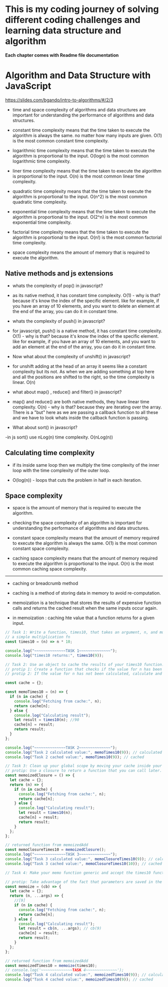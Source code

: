 # This is my coding journey of solving different coding challenges and learning data structure and algorithm

**Each chapter comes with Readme file documentation**

# Algorithm and Data Structure with JavaScript

<https://slides.com/bgando/intro-to-algorithms/#/2/3>

- time and space complexity of algorithms and data structures are important for understanding the performance of algorithms and data structures.

- constant time complexity means that the time taken to execute the algorithm is always the same. no matter how many inputs are given. O(1) is the most common constant time complexity.

- logarithmic time complexity means that the time taken to execute the algorithm is proportional to the input. O(logn) is the most common logarithmic time complexity.

- liner time complexity means that the time taken to execute the algorithm is proportional to the input. O(n) is the most common linear time complexity.

- quadratic time complexity means that the time taken to execute the algorithm is proportional to the input. O(n^2) is the most common quadratic time complexity.

- exponential time complexity means that the time taken to execute the algorithm is proportional to the input. O(2^n) is the most common exponential time complexity.

- factorial time complexity means that the time taken to execute the algorithm is proportional to the input. O(n!) is the most common factorial time complexity.

- space complexity means the amount of memory that is required to execute the algorithm.

## Native methods and js extensions

- whats the complexity of pop() in javascript?
- as its native method, it has constant time complexity.
  O(1) - why is that? because it's know the index of the specific element. like for example, if you have an array of 10 elements, and you want to delete an element at the end of the array, you can do it in constant time.

- whats the complexity of push() in javascript?
- for javascript, push() is a native method, it has constant time complexity. O(1) - why is that? because it's know the index of the specific element. like for example, if you have an array of 10 elements, and you want to add an element at the end of the array, you can do it in constant time.

- Now what about the complexity of unshift() in javascript?
- for unshift adding at the head of an array it seems like a constant complexity but its not. As when we are adding something at top here and all the positions are shifted to the right, so the time complexity is linear. O(n)

- what about map() , reduce() and filter() in javascript?
- map() and reduce() are both native methods, they have linear time complexity. O(n) - why is that? because they are iterating over the array. There is a "but" here as we are passing a callback function to all these and we have to look whats inside the callback function is passing.

- What about sort() in javascript?

-in js sort() use nLog(n) time complexity. O(nLog(n))

## Calculating time complexity

- if its inside same loop then we multiply the time complexity of the inner loop with the time complexity of the outer loop.

- O(log(n)) - loops that cuts the problem in half in each iteration.

## Space complexity

- space is the amount of memory that is required to execute the algorithm.

- checking the space complexity of an algorithm is important for understanding the performance of algorithms and data structures.

- constant space complexity means that the amount of memory required to execute the algorithm is always the same. O(1) is the most common constant space complexity.

- caching space complexity means that the amount of memory required to execute the algorithm is proportional to the input. O(n) is the most common caching space complexity.

---

- caching or breadcrumb method

- caching is a method of storing data in memory to avoid re-computation.

- memoization is a technique that stores the results of expensive function calls and returns the cached result when the same inputs occur again.

- in memoization : caching hte value that a function returns for a given input.

```js
// Task 1: Write a function, times10, that takes an argument, n, and multiples n times 10
// a simple multiplication fn
const times10 = (n) => n * 10;

console.log("~~~~~~~~~~~~~~TASK 1~~~~~~~~~~~~~~");
console.log("times10 returns:", times10(9));

// Task 2: Use an object to cache the results of your times10 function.
// protip 1: Create a function that checks if the value for n has been calculated before.
// protip 2: If the value for n has not been calculated, calculate and then save the result in the cache object.

const cache = {};

const memoTimes10 = (n) => {
  if (n in cache) {
    console.log("Fetching from cache:", n);
    return cache[n];
  } else {
    console.log("Calculating result");
    let result = times10(n); //90
    cache[n] = result;
    return result;
  }
};

console.log("~~~~~~~~~~~~~~TASK 2~~~~~~~~~~~~~~");
console.log("Task 2 calculated value:", memoTimes10(9)); // calculated
console.log("Task 2 cached value:", memoTimes10(9)); // cached

// Task 3: Clean up your global scope by moving your cache inside your function.
// protip: Use a closure to return a function that you can call later.
const memoizedClosure = () => {
  let cache = {};
  return (n) => {
    if (n in cache) {
      console.log("Fetching from cache:", n);
      return cache[n];
    } else {
      console.log("Calculating result");
      let result = times10(n);
      cache[n] = result;
      return result;
    }
  };
};

// returned function from memoizedAdd
const memoClosureTimes10 = memoizedClosure();
console.log("~~~~~~~~~~~~~~TASK 3~~~~~~~~~~~~~~");
console.log("Task 3 calculated value:", memoClosureTimes10(9)); // calculated
console.log("Task 3 cached value:", memoClosureTimes10(10)); // cached

// Task 4: Make your memo function generic and accept the times10 function as a callback rather than defining the n * 10 logic inside the if/else or pulling it in from the global scope.

// protip: Take advantage of the fact that parameters are saved in the closure as well, just like the cache from the previous example.
const memoize = (cb) => {
  let cache = {};
  return (n, ...args) => {
    //[9]
    if (n in cache) {
      console.log("Fetching from cache:", n);
      return cache[n];
    } else {
      console.log("Calculating result");
      let result = cb(n, ...args); // cb(9)
      cache[n] = result;
      return result;
    }
  };
};

// returned function from memoizedAdd
const memoizedTimes10 = memoize(times10);
// console.log('~~~~~~~~~~~~~~TASK 4~~~~~~~~~~~~~~');
console.log("Task 4 calculated value:", memoizedTimes10(9)); // calculated
console.log("Task 4 cached value:", memoizedTimes10(9)); // cached
```
